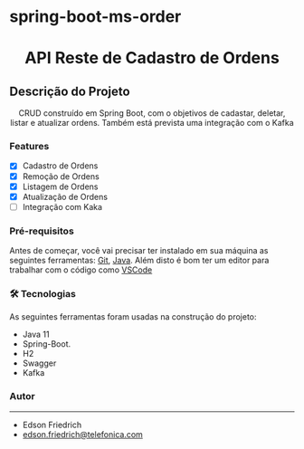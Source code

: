 # spring-boot-ms-order

<h1 align="center">API Reste de Cadastro de Ordens</h1>

## Descrição do Projeto
<p align="center">CRUD construído em Spring Boot, com o objetivos de cadastar, deletar, listar e atualizar ordens. Também está prevista uma integração com o Kafka</p>

### Features

- [x] Cadastro de Ordens
- [x] Remoção de Ordens
- [x] Listagem de Ordens
- [x] Atualização de Ordens
- [ ] Integração com Kaka

### Pré-requisitos

Antes de começar, você vai precisar ter instalado em sua máquina as seguintes ferramentas:
[Git](https://git-scm.com), [Java](https://www.java.com/pt-BR/download/ie_manual.jsp?locale=pt_BR). 
Além disto é bom ter um editor para trabalhar com o código como [VSCode](https://code.visualstudio.com/)

### 🛠 Tecnologias

As seguintes ferramentas foram usadas na construção do projeto:
- Java 11
- Spring-Boot.
- H2
- Swagger
- Kafka

### Autor
---
- Edson Friedrich
- edson.friedrich@telefonica.com

